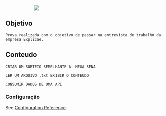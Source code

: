 <div class="text-center" style="margin-left: 18%;">
<img src="https://peerbits-wpengine.netdna-ssl.com/wp-content/uploads/2018/05/Vue.js-cta-main.jpg">
</div>

## Objetivo
```
Prova realizada com o objetivo de passar na entrevista de trabalho da empresa Explicae.
```
## Conteudo
```
CRIAR UM SORTEIO SEMELHANTE A  MEGA SENA
```
```
LER UM ARQUIVO .txt EXIBIR O CONTEUDO
```
```
CONSUMIR DADOS DE UMA API
```
### Configuração
See [Configuration Reference](https://cli.vuejs.org/config/).
